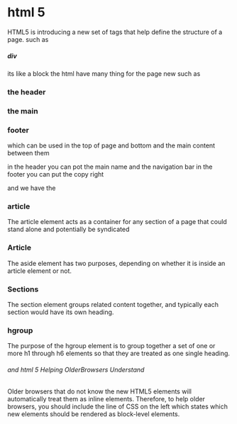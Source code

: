 
# html 5
HTML5 is introducing a new set of
tags  that help define the structure of
a page. 
such as
 ##### div
its like a block
the html have many thing for the page  new such as
 ### the header 
 ### the main
 ### footer 
which can be used in the top of page and bottom and the main content between them 

in the header you can pot the main name and the navigation bar 
in the footer you can put the copy right 

and we have the
 ### article
The article element acts as a container for any section of a page that could stand alone and potentially be syndicated

### Article
The aside element has two purposes, depending on whether it is inside an article element or not.
### Sections
The section element groups related content together, and typically each section would have its own heading.
### hgroup
The purpose of the hgroup element is to group together a set of one or more h1 through h6 elements so that they are
treated as one single heading.


###### and html 5 Helping OlderBrowsers Understand
Older browsers that do not know the new HTML5 elements
will automatically treat them as inline elements. Therefore, to help older browsers, you should
include the line of CSS on the left which states which new elements should be rendered as block-level elements.
